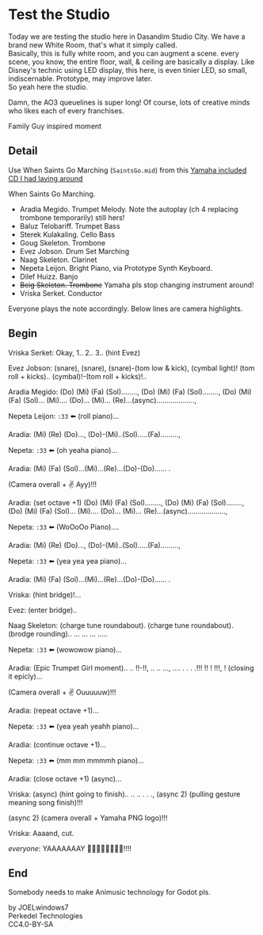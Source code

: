 # Test the Studio

Today we are testing the studio here in Dasandim Studio City. We have a brand new White Room, that's what it simply called.  
Basically, this is fully white room, and you can augment a scene. every scene, you know, the entire floor, wall, & ceiling are basically a display. Like Disney's technic using LED display, this here, is even tinier LED, so small, indiscernable. Prototype, may improve later.  
So yeah here the studio.

Damn, the AO3 queuelines is super long! Of course, lots of creative minds who likes each of every franchises.

Family Guy inspired moment

## Detail

Use When Saints Go Marching (`SaintsGo.mid`) from this [Yamaha included CD I had laying around](https://archive.org/details/yamaha-x5438a0 )

When Saints Go Marching.

- Aradia Megido. Trumpet Melody. Note the autoplay (ch 4 replacing trombone temporarily) still hers!
- Baluz Telobariff. Trumpet Bass
- Sterek Kulakaling. Cello Bass
- Goug Skeleton. Trombone
- Evez Jobson. Drum Set Marching
- Naag Skeleton. Clarinet
- Nepeta Leijon. Bright Piano, via Prototype Synth Keyboard.
- Dilef Huizz. Banjo
- ~~Beig Skeleton. Trombone~~ Yamaha pls stop changing instrument around!
- Vriska Serket. Conductor

Everyone plays the note accordingly. Below lines are camera highlights.

## Begin

Vriska Serket: Okay, 1.. 2.. 3.. (hint Evez)

Evez Jobson: (snare), (snare), (snare)-(tom low & kick), (cymbal light)! (tom roll + kicks).. (cymbal)!-(tom roll + kicks)!..

Aradia Megido: (Do) (Mi) (Fa) (Sol)........, (Do) (Mi) (Fa) (Sol)........, (Do) (Mi) (Fa) (Sol)... (Mi).... (Do)... (Mi)... (Re)...(async)...................,

Nepeta Leijon: `:33` ⬅️ (roll piano)...

Aradia: (Mi) (Re) (Do)..., (Do)-(Mi)..(Sol).....(Fa).........,

Nepeta: `:33` ⬅️ (oh yeaha piano)...

Aradia: (Mi) (Fa) (Sol)...(Mi)...(Re)...(Do)-(Do)...... .

(Camera overall + ✌️ Ayy)!!!

Aradia: (set octave +1) (Do) (Mi) (Fa) (Sol)........, (Do) (Mi) (Fa) (Sol)........, (Do) (Mi) (Fa) (Sol)... (Mi).... (Do)... (Mi)... (Re)...(async)...................,

Nepeta: `:33` ⬅️ (WoOoOo Piano)....

Aradia: (Mi) (Re) (Do)..., (Do)-(Mi)..(Sol).....(Fa).........,

Nepeta: `:33` ⬅️ (yea yea yea piano)...

Aradia: (Mi) (Fa) (Sol)...(Mi)...(Re)...(Do)-(Do)...... .

Vriska: (hint bridge)!...

Evez: (enter bridge)..

Naag Skeleton: (charge tune roundabout). (charge tune roundabout). (brodge rounding).. ... ... ... .....

Nepeta: `:33` ⬅️ (wowowow piano)...

Aradia: (Epic Trumpet Girl moment).. .. !!-!!, .. .. ..., .... . . . .!!! !! ! !!!, ! (closing it epicly)...

(Camera overall + ✌️ Ouuuuuw)!!!

Aradia: (repeat octave +1)...

Nepeta: `:33` ⬅️ (yea yeah yeahh piano)...

Aradia: (continue octave +1)...

Nepeta: `:33` ⬅️ (mm mm mmmmh piano)...

Aradia: (close octave +1) (async)... 

Vriska: (async) (hint going to finish).. .. .. . . ., (async 2) (pulling gesture meaning song finish)!!!

(async 2) (camera overall + Yamaha PNG logo)!!!

Vriska: Aaaand, cut.

*everyone*: YAAAAAAAY 👏👏👏👏👏👏👏👏!!!!

## End

Somebody needs to make Animusic technology for Godot pls.

by JOELwindows7  
Perkedel Technologies  
CC4.0-BY-SA